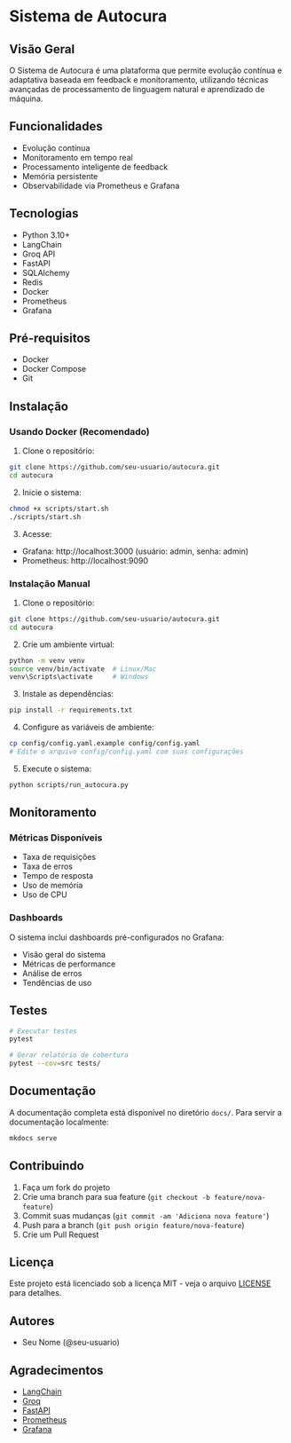# Sistema de Autocura

## Visão Geral
O Sistema de Autocura é uma plataforma que permite evolução contínua e adaptativa baseada em feedback e monitoramento, utilizando técnicas avançadas de processamento de linguagem natural e aprendizado de máquina.

## Funcionalidades
- Evolução contínua
- Monitoramento em tempo real
- Processamento inteligente de feedback
- Memória persistente
- Observabilidade via Prometheus e Grafana

## Tecnologias
- Python 3.10+
- LangChain
- Groq API
- FastAPI
- SQLAlchemy
- Redis
- Docker
- Prometheus
- Grafana

## Pré-requisitos
- Docker
- Docker Compose
- Git

## Instalação

### Usando Docker (Recomendado)

1. Clone o repositório:
```bash
git clone https://github.com/seu-usuario/autocura.git
cd autocura
```

2. Inicie o sistema:
```bash
chmod +x scripts/start.sh
./scripts/start.sh
```

3. Acesse:
- Grafana: http://localhost:3000 (usuário: admin, senha: admin)
- Prometheus: http://localhost:9090

### Instalação Manual

1. Clone o repositório:
```bash
git clone https://github.com/seu-usuario/autocura.git
cd autocura
```

2. Crie um ambiente virtual:
```bash
python -m venv venv
source venv/bin/activate  # Linux/Mac
venv\Scripts\activate     # Windows
```

3. Instale as dependências:
```bash
pip install -r requirements.txt
```

4. Configure as variáveis de ambiente:
```bash
cp config/config.yaml.example config/config.yaml
# Edite o arquivo config/config.yaml com suas configurações
```

5. Execute o sistema:
```bash
python scripts/run_autocura.py
```

## Monitoramento

### Métricas Disponíveis
- Taxa de requisições
- Taxa de erros
- Tempo de resposta
- Uso de memória
- Uso de CPU

### Dashboards
O sistema inclui dashboards pré-configurados no Grafana:
- Visão geral do sistema
- Métricas de performance
- Análise de erros
- Tendências de uso

## Testes
```bash
# Executar testes
pytest

# Gerar relatório de cobertura
pytest --cov=src tests/
```

## Documentação
A documentação completa está disponível no diretório `docs/`. Para servir a documentação localmente:
```bash
mkdocs serve
```

## Contribuindo
1. Faça um fork do projeto
2. Crie uma branch para sua feature (`git checkout -b feature/nova-feature`)
3. Commit suas mudanças (`git commit -am 'Adiciona nova feature'`)
4. Push para a branch (`git push origin feature/nova-feature`)
5. Crie um Pull Request

## Licença
Este projeto está licenciado sob a licença MIT - veja o arquivo [LICENSE](LICENSE) para detalhes.

## Autores
- Seu Nome (@seu-usuario)

## Agradecimentos
- [LangChain](https://github.com/hwchase17/langchain)
- [Groq](https://groq.com/)
- [FastAPI](https://fastapi.tiangolo.com/)
- [Prometheus](https://prometheus.io/)
- [Grafana](https://grafana.com/) 